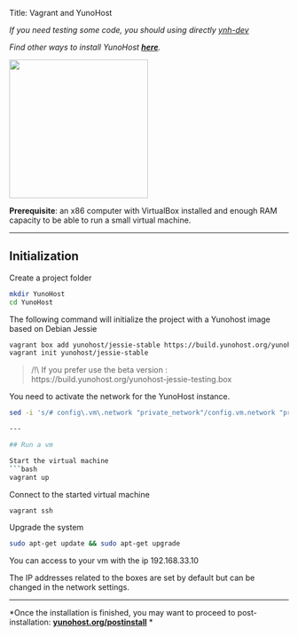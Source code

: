Title: Vagrant and YunoHost

*If you need testing some code, you should using directly [ynh-dev](https://github.com/yunohost/ynh-dev)*

*Find other ways to install YunoHost **[here](/install)**.*

<img src="/images/vagrant.png" width=250>

**Prerequisite**: an x86 computer with VirtualBox installed and enough RAM capacity to be able to run a small virtual machine.

---

## Initialization

Create a project folder
```bash
mkdir YunoHost
cd YunoHost
```

The following command will initialize the project with a Yunohost image based on Debian Jessie
```bash
vagrant box add yunohost/jessie-stable https://build.yunohost.org/yunohost-jessie-stable.box --provider virtualbox
vagrant init yunohost/jessie-stable
```
<blockquote>
<span class="text-warning">/!\</span> If you prefer use the beta version : https://build.yunohost.org/yunohost-jessie-testing.box 
</blockquote>

You need to activate the network for the YunoHost instance.
```bash
sed -i 's/# config\.vm\.network "private_network"/config.vm.network "private_network"/' Vagrantfile```

---

## Run a vm

Start the virtual machine
```bash
vagrant up
```

Connect to the started virtual machine
```bash
vagrant ssh
```

Upgrade the system
```bash
sudo apt-get update && sudo apt-get upgrade
```

You can access to your vm with the ip 192.168.33.10

The IP addresses related to the boxes are set by default but can be changed in the network settings. 

---

*Once the installation is finished, you may want to proceed to post-installation: **[yunohost.org/postinstall](/postinstall)** *



